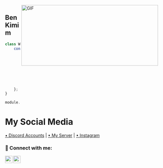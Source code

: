 <img align="right" alt="GIF" src="https://media.discordapp.net/attachments/909839857155702874/916316741456515082/standard.gif" width="450" height="200" />

<h2>Ben Kimim</h2>

```js
class Wex {
    constructor(options) {
        this.name = "Eray",
        this.sex = "man",
        this.length = "178",
        this.type = "human",
        this.job = "developer",
        this.weight = "85",
        this.age = "19",
        this.discord.tag = "Wex#1000"
    };
}

module.exports = Wex
```
# My Social Media 
[• Discord Accounts](https://discord.com/users/728161454288535604) | [• My Server](https://discord.gg/515) | [• Instagram](https://www.instagram.com/wexsakinol)


### 📩 Connect with me:

[<img align="left" height="24" width="24" src="https://cdn.jsdelivr.net/npm/simple-icons@v4/icons/instagram.svg" />][instagram]
[<img align="left" height="24" width="24" src="https://cdn.jsdelivr.net/npm/simple-icons@v4/icons/gmail.svg" />][gmail]


<br />


[instagram]: https://www.instagram.com/grkm.wq
[gmail]: mailto:grkmwest@gmail.com
<br />
